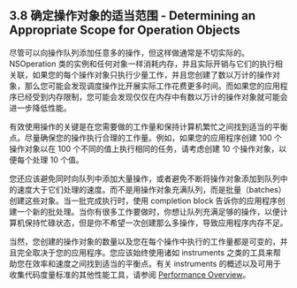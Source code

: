 ## 3.8 确定操作对象的适当范围 - Determining an Appropriate Scope for Operation Objects
尽管可以向操作队列添加任意多的操作，但这样做通常是不切实际的。NSOperation 类的实例和任何对象一样消耗内存，并且实际开销与它们的执行相关联，如果您的每个操作对象只执行少量工作，并且您创建了数以万计的操作对象，那么您可能会发现调度操作比开展实际工作花费更多时间。而如果您的应用程序已经受到内存限制，您可能会发现仅仅在内存中有数以万计的操作对象就可能会进一步降低性能。

有效使用操作的关键是在您需要做的工作量和保持计算机繁忙之间找到适当的平衡点。尽量确保您的操作执行合理的工作量。例如，如果您的应用程序创建 100 个操作对象以在 100 个不同的值上执行相同的任务，请考虑创建 10 个操作对象，以便每个处理 10 个值。

您还应该避免同时向队列中添加大量操作，或者避免不断将操作对象添加到队列中的速度大于它们处理的速度。而不是用操作对象充满队列，而是批量（batches）创建这些对象。当一批完成执行时，使用 completion block 告诉你的应用程序创建一个新的批处理。当你有很多工作要做时，你想让队列充满足够的操作，以便计算机保持忙碌状态，但是你不希望一次创建那么多操作，导致应用程序内存不足。

当然，您创建的操作对象的数量以及您在每个操作中执行的工作量都是可变的，并且完全取决于您的应用程序。您应该始终使用诸如 instruments 之类的工具来帮助您在效率和速度之间找到适当的平衡点。有关 instruments 的概述以及可用于收集代码度量标准的其他性能工具，请参阅 [Performance Overview](https://developer.apple.com/library/content/documentation/Performance/Conceptual/PerformanceOverview/Introduction/Introduction.html#//apple_ref/doc/uid/TP40001410)。